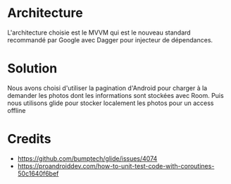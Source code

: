 # Architecture
L'architecture choisie est le MVVM qui est le nouveau standard recommandé par Google avec Dagger pour injecteur de dépendances.

# Solution
Nous avons choisi d'utiliser la pagination d'Android pour charger à la demander les photos dont les informations sont stockées avec Room.
Puis nous utilisons glide pour stocker localement les photos pour un access offline

# Credits
- https://github.com/bumptech/glide/issues/4074
- https://proandroiddev.com/how-to-unit-test-code-with-coroutines-50c1640f6bef
